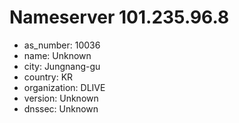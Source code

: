 # Nameserver 101.235.96.8

* as_number: 10036
* name: Unknown
* city: Jungnang-gu
* country: KR
* organization: DLIVE
* version: Unknown
* dnssec: Unknown
